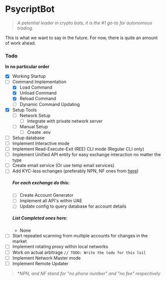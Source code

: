 # PsycriptBot

> *A potential leader in crypto bots, it is the #1 go-to for autonomous trading.*

This is what we want to say in the future. For now, there is quite an amount of work ahead.


### Todo
**In no particular order**
- [x] Working Startup
- [ ] Command Implementation
  - [x] Load Command
  - [x] Unload Command
  - [x] Reload Command
  - [ ] Dynamic Command Updating
- [x] Setup Tools
  - [ ] Network Setup
    - [ ] Integrate with private network server
  - [ ] Manual Setup
    - [ ] Create .env
- [ ] Setup database
- [ ] Implement Interactive mode
- [ ] Implement Read-Execute-Exit (REE) CLI mode (Regular CLI only)
- [ ] Implement Unified API entity for easy exchange interaction no matter the type
- [ ] Create email service (Or use temp email services)
- [ ] Add KYC-less echanges (preferably NPN, NF ones from [here](https://bitshills.com/best-non-kyc-crypto-exchanges/))
  ##### For each exchange do this:
    - [ ] Create Account Generator
    - [ ] Implement all API's within UAE
    - [ ] Update config to query database for account details
  ##### List Completed ones here:
    - None
- [ ] Start repeated scanning from multiple accounts for changes in the market
- [ ] Implement rotating proxy within local networks
- [ ] Work on actual arbitrage `// TODO: Write the todo for this loil`
- [ ] Implement Network Master mode
- [ ] Implement Remote Updater

> **NPN, and NF stand for "no phone number" and "no fee" respectively*